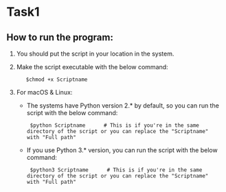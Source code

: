 # Task1

How to run the program:
-------------------------- 
1. You should put the script in your location in the system.

2. Make the script executable with the below command:

          $chmod +x Scriptname
    
3. For macOS & Linux: 

   - The systems have Python version 2.* by default, so you can run the script with the below command:
  
          $python Scriptname      # This is if you're in the same directory of the script or you can replace the "Scriptname" with "Full path"
      
   - If you use Python 3.* version, you can run the script with the below command:
  
          $python3 Scriptname      # This is if you're in the same directory of the script or you can replace the "Scriptname" with "Full path"
